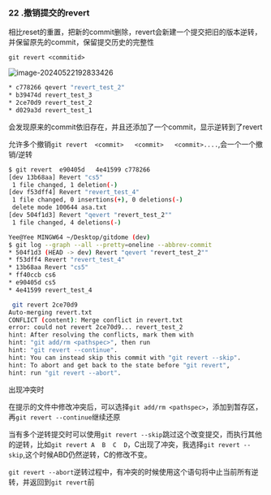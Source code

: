 ### 22 .撤销提交的revert

相比reset的重置，把新的commit删除，revert会新建一个提交把旧的版本逆转，并保留原先的commit，保留提交历史的完整性

`git revert <commitid>`

![image-20240522192833426](https://yee-1312555989.cos.ap-guangzhou.myqcloud.com//blogimage-20240522192833426.webp)

```sh
* c778266 qevert "revert_test_2"
* b39474d revert_test_3
* 2ce70d9 revert_test_2
* d029a3d revert_test_1

```

会发现原来的commit依旧存在，并且还添加了一个commit，显示逆转到了revert

允许多个撤销`git revert  <commit>   <commit>   <commit>....`,会一个一个撤销/逆转

```sh
$ git revert  e90405d   4e41599 c778266
[dev 13b68aa] Revert "cs5"
 1 file changed, 1 deletion(-)
[dev f53dff4] Revert "revert_test_4"
 1 file changed, 0 insertions(+), 0 deletions(-)
 delete mode 100644 asa.txt
[dev 504f1d3] Revert "qevert "revert_test_2""
 1 file changed, 4 deletions(-)

Yee@Yee MINGW64 ~/Desktop/gitdome (dev)
$ git log --graph --all --pretty=oneline --abbrev-commit
* 504f1d3 (HEAD -> dev) Revert "qevert "revert_test_2""
* f53dff4 Revert "revert_test_4"
* 13b68aa Revert "cs5"
* ff40ccb cs6
* e90405d cs5
* 4e41599 revert_test_4

```





```sh
 git revert 2ce70d9
Auto-merging revert.txt
CONFLICT (content): Merge conflict in revert.txt
error: could not revert 2ce70d9... revert_test_2
hint: After resolving the conflicts, mark them with
hint: "git add/rm <pathspec>", then run
hint: "git revert --continue".
hint: You can instead skip this commit with "git revert --skip".
hint: To abort and get back to the state before "git revert",
hint: run "git revert --abort".

```

出现冲突时

在提示的文件中修改冲突后，可以选择`git add/rm <pathspec>`，添加到暂存区，再`git revert --continue`继续还原

当有多个逆转提交时可以使用`git revert --skip`跳过这个改变提交，而执行其他的逆转，比如`git revert A  B  C  D`，C出现了冲突，我选择`git revert --skip`,这个时候ABD仍然逆转，C的修改不变。

`git revert --abort`逆转过程中，有冲突的时候使用这个语句将中止当前所有逆转，并返回到`git revert`前